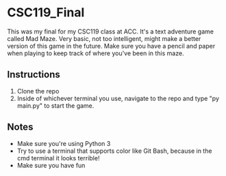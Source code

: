 # CSC119_Final
This was my final for my CSC119 class at ACC. It's a text adventure game called Mad Maze. Very basic, not too intelligent, might make a better version of this game in the future. Make sure you have a pencil and paper when playing to keep track of where you've been in this maze.

## Instructions

1) Clone the repo
2) Inside of whichever terminal you use, navigate to the repo and type "py main.py" to start the game.

## Notes

- Make sure you're using Python 3
- Try to use a terminal that supports color like Git Bash, because in the cmd terminal it looks terrible!
- Make sure you have fun